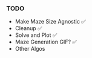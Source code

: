 ### TODO
- Make Maze Size Agnostic ✅
- Cleanup ✅
- Solve and Plot ✅
- Maze Generation GIF? ✅
- Other Algos
